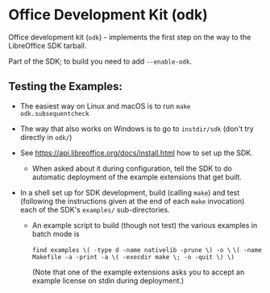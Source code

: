# Office Development Kit (odk)

Office development kit (`odk`) - implements the first step on the way to the LibreOffice SDK
tarball.

Part of the SDK; to build you need to add `--enable-odk`.


## Testing the Examples:

* The easiest way on Linux and macOS is to run `make odk.subsequentcheck`

* The way that also works on Windows is to go to `instdir/sdk` (don't try directly in `odk/`)

* See <https://api.libreoffice.org/docs/install.html> how to set up the SDK.

    * When asked about it during configuration, tell the SDK to do automatic
      deployment of the example extensions that get built.

* In a shell set up for SDK development, build (calling `make`) and test
  (following the instructions given at the end of each `make` invocation) each
  of the SDK's `examples/` sub-directories.

    * An example script to build (though not test) the various examples in batch
      mode is

        `find examples \( -type d -name nativelib -prune \) -o \`
        `\( -name Makefile -a -print -a \( -execdir make \; -o -quit \) \)`

        (Note that one of the example extensions asks you to accept an example
        license on stdin during deployment.)
